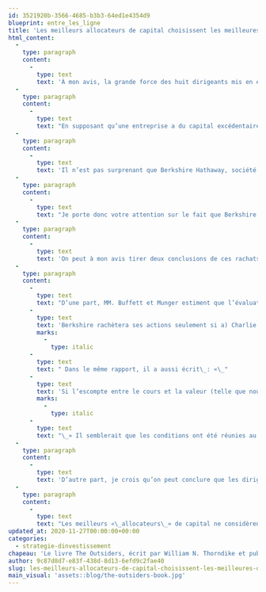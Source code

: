 ```yaml
---
id: 3521920b-3566-4685-b3b3-64ed1e4354d9
blueprint: entre_les_ligne
title: 'Les meilleurs allocateurs de capital choisissent les meilleures options d’investissement'
html_content:
  -
    type: paragraph
    content:
      -
        type: text
        text: 'À mon avis, la grande force des huit dirigeants mis en évidence dans The Outsiders est leur capacité à bien allouer le capital de leur entreprise en l’investissant de manière opportune dans les options les plus attrayantes pour leur entreprise. En ce sens, ils ont démontré leur capacité à aller à contre-courant de ce qui semblait être l’opinion générale.'
  -
    type: paragraph
    content:
      -
        type: text
        text: "En supposant qu’une entreprise a du capital excédentaire à investir, un dirigeant d’entreprise a généralement plusieurs options d’investissement\_: investir de manière organique dans son entreprise afin de la faire croître, rembourser sa dette, verser des dividendes à ses actionnaires ou racheter ses propres actions. Chaque option devrait être évaluée en fonction du potentiel de rendement futur ainsi que des risques afférents, tout en tenant compte d’autres contraintes possibles. Par exemple, une société dont le titre fait l’objet de relativement peu de volumes de transactions en Bourse pourrait décider que des rachats d’actions ne sont pas à son avantage."
  -
    type: paragraph
    content:
      -
        type: text
        text: 'Il n’est pas surprenant que Berkshire Hathaway, société dirigée par Warren Buffett, ait fait partie des huit sociétés sélectionnées par M. Thorndike dans son livre. Peu d’entreprises ont réussi à créer autant de valeur pour leurs actionnaires que Berkshire Hathaway et M. Buffett a maintes fois démontré sa capacité exceptionnelle à investir le capital de la société de manière très efficace.'
  -
    type: paragraph
    content:
      -
        type: text
        text: "Je porte donc votre attention sur le fait que Berkshire Hathaway a racheté plus d’actions dans les derniers mois que jamais au cours de son histoire. En effet, à son plus récent trimestre clos le 30 septembre dernier, l’entreprise a racheté pour 9,0 G$ US (toutes les données de ce texte sont en dollars américains) de ses propres actions, ce qui constitue selon nous le plus haut niveau de rachats par la société dans un seul trimestre. Au cours des neuf premiers mois de 2020, les rachats ont totalisé 15,7\_G$. Ces rachats sont substantiels, même pour une entreprise dont la capitalisation boursière atteint près de 535\_G$."
  -
    type: paragraph
    content:
      -
        type: text
        text: 'On peut à mon avis tirer deux conclusions de ces rachats substantiels.'
  -
    type: paragraph
    content:
      -
        type: text
        text: "D’une part, MM. Buffett et Munger estiment que l’évaluation du titre de Berkshire est une occasion d’investissement intéressante. Dans le rapport annuel 2019 de la société, M. Buffett a écrit que «\_"
      -
        type: text
        text: 'Berkshire rachètera ses actions seulement si a) Charlie '
        marks:
          -
            type: italic
      -
        type: text
        text: " Dans le même rapport, il a aussi écrit\_: «\_"
      -
        type: text
        text: 'Si l’escompte entre le cours et la valeur (telle que nous l’estimons) s’accroît, nous deviendrons plus agressifs dans le rachat d’actions.'
        marks:
          -
            type: italic
      -
        type: text
        text: "\_» Il semblerait que les conditions ont été réunies au plus récent trimestre pour racheter plus agressivement."
  -
    type: paragraph
    content:
      -
        type: text
        text: 'D’autre part, je crois qu’on peut conclure que les dirigeants de Berkshire voient peu d’autres occasions d’investissement attrayantes. Il faut rappeler que, contrairement à la plupart des sociétés cotées en Bourse, Berkshire Hathaway lorgne à la fois les investissements dans des sociétés boursières existantes et l’achat complet de sociétés privées. Bien sûr, une des contraintes qui limitent ses possibilités d’investissement est la taille des investissements potentiels – elle n’a d’autre choix que de considérer des investissements d’au moins quelques milliards de dollars.'
  -
    type: paragraph
    content:
      -
        type: text
        text: "Les meilleurs «\_allocateurs\_» de capital ne considèrent pas seulement le potentiel de rendement des diverses options qui se présentent à eux, ils tiennent également compte du niveau de risque de chacune de ces options. Or, j’estime que des rachats d’actions, en présumant qu’on les fasse à un prix attrayant, est généralement l’option la moins risquée pour une entreprise. Car, contrairement aux acquisitions, les rachats d’actions n’amènent pas de mauvaises surprises."
updated_at: 2020-11-27T00:00:00+00:00
categories:
  - strategie-dinvestissement
chapeau: 'Le livre The Outsiders, écrit par William N. Thorndike et publié en 2012, présente huit présidents de société qui ont su créer énormément de richesse pour leurs actionnaires pendant des périodes de plusieurs années. Dans la plupart des cas, ces présidents ont connu du succès en attendant patiemment que se présentent des occasions d’acquisition ou de rachat d’actions à des prix très attrayants pour leurs actionnaires. De fait, ils ont su à la fois être très patients et prêts à agir, n’hésitant pas à investir une partie substantielle du capital de leur entreprise dans de telles occasions.'
author: 9c87d8d7-e83f-438d-8d13-6efd9c2fae40
slug: les-meilleurs-allocateurs-de-capital-choisissent-les-meilleures-options-dinvestissement
main_visual: 'assets::blog/the-outsiders-book.jpg'
---
```

